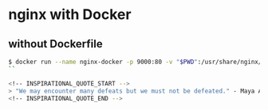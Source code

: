 # nginx with Docker

## without Dockerfile
```sh
$ docker run --name nginx-docker -p 9000:80 -v "$PWD":/usr/share/nginx/html:ro -d nginx
``

<!-- INSPIRATIONAL_QUOTE_START -->
> "We may encounter many defeats but we must not be defeated." - Maya Angelou
<!-- INSPIRATIONAL_QUOTE_END -->
